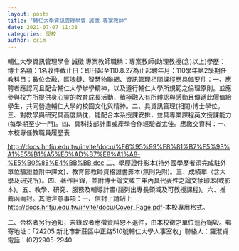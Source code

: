 ```yaml
---
layout: posts
title: "輔仁大學資訊管理學會 誠徵 專案教師"
date: 2021-07-07 11:38
categories: 學校
author: csim
---
```


輔仁大學資訊管理學會 誠徵 專案教師職稱：專案教師(助理教授(含)以上)學歷：博士名額：1名收件截止日：即日起至110.8.27為止起聘年月：110學年第2學期任教科目：數位金融、區塊鏈、智慧物聯網、資訊管理相關課程應具備要件：一、應聘者應認同且配合輔仁大學辦學精神，以及遵行輔仁大學所規範之倫理原則。並應參與校方所提供身心靈的教育成長活動，積極融入有所體認與感動且傳遞此價值給學生，共同營造輔仁大學的校園文化與精神。二、具資訊管理(相關)博士學位。三、對教學與研究具高度熱忱，能配合本系授課安排，並具專業課程英文授課能力(每學期至少一門)。四、具科技部計畫或產學合作經驗者尤佳。應繳交資料：一、本校專任教職員履歷表  

<http://docs.hr.fju.edu.tw/invite/docu/%E6%95%99%E8%81%B7%E5%93%A1%E5%B1%A5%E6%AD%B7%E8%A1%A8-%E5%B0%88%E4%BB%BB.doc> 二、學歷證件影本(持外國學歷者須完成駐外單位驗證並附中譯文)、教育部教師資格證書影本(無則免附)。三、成績單（含大學及研究所）。四、著作目錄，並附博士論文或三年內具代表性之論文抽印本(或影本)。五、教學、研究、服務及輔導計畫(請列出專長領域及可教授課程)。六、推薦函兩封。其他注意事項：一、信封上請貼上 <http://docs.hr.fju.edu.tw/invite/docu/Cover_Page.pdf>-本校專用格式。

二、合格者另行通知，未錄取者應徵資料恕不退件，由本校徵才單位逕行銷毀。郵寄地址：「24205 新北市新莊區中正路510號輔仁大學人事室收」聯絡人：羅淑貞電話：(02)2905-2940
